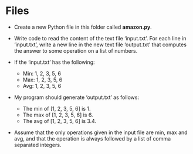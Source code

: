 # Files

* Create a new Python file in this folder called **amazon.py**.

* Write code to read the content of the text file ‘input.txt’. For each line in ‘input.txt’, write a new line in the new text file ‘output.txt’ that computes the answer to some operation on a list of numbers.

* If the ‘input.txt’ has the following: 
  * Min: 1, 2, 3, 5, 6
  * Max: 1, 2, 3, 5, 6 
  * Avg: 1, 2, 3, 5, 6

* My program should generate ‘output.txt’ as follows:
  * The min of [1, 2, 3, 5, 6] is 1. 
  * The max of [1, 2, 3, 5, 6] is 6. 
  * The avg of [1, 2, 3, 5, 6] is 3.4.

* Assume that the only operations given in the input file are min, max and avg, and that the operation is always followed by a list of comma separated integers.
